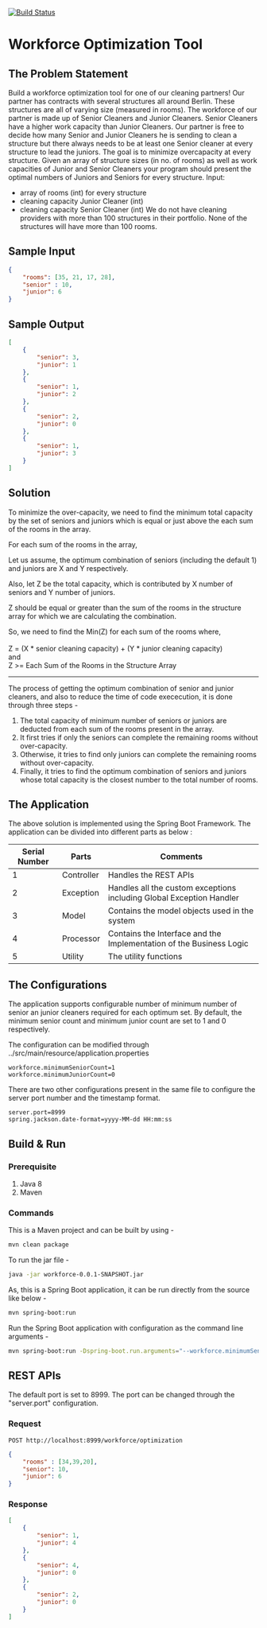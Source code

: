 [![Build Status](https://travis-ci.org/parijatmukherjee/workforce.svg?branch=master)](https://travis-ci.org/parijatmukherjee/workforce)

# Workforce Optimization Tool


## The Problem Statement

Build a workforce optimization tool for one of our cleaning partners! Our partner has
contracts with several structures all around Berlin. These structures are all of varying size
(measured in rooms). The workforce of our partner is made up of Senior Cleaners and
Junior Cleaners. Senior Cleaners have a higher work capacity than Junior Cleaners. Our
partner is free to decide how many Senior and Junior Cleaners he is sending to clean a
structure but there always needs to be at least one Senior cleaner at every structure to lead
the juniors. The goal is to minimize overcapacity at every structure.
Given an array of structure sizes (in no. of rooms) as well as work capacities of Junior and
Senior Cleaners your program should present the optimal numbers of Juniors and Seniors
for every structure.
Input:
- array of rooms (int) for every structure
- cleaning capacity Junior Cleaner (int)
- cleaning capacity Senior Cleaner (int)
We do not have cleaning providers with more than 100 structures in their portfolio. None of
the structures will have more than 100 rooms.

## Sample Input

```json
{ 
	"rooms": [35, 21, 17, 28], 
	"senior" : 10, 
	"junior": 6 
}
```

## Sample Output
```json
[ 
	{
		"senior": 3, 
		"junior": 1
	}, 
	{
		"senior": 1, 
		"junior": 2
	}, 
	{
		"senior": 2, 
		"junior": 0
	}, 
	{
		"senior": 1, 
		"junior": 3
	} 
]
```

## Solution

To minimize the over-capacity, we need to find the minimum total capacity by the set of seniors and juniors which is equal or just above the each sum of the rooms in the array.

For each sum of the rooms in the array,

Let us assume, the optimum combination of seniors (including the default 1) and juniors are X and Y respectively.

Also, let Z be the total capacity, which is contributed by X number of seniors and Y number of juniors.

Z should be equal or greater than the sum of the rooms in the structure array for which we are calculating the combination.

So, we need to find the Min(Z) for each sum of the rooms where,
<br/>
<br/>
Z = (X \* senior cleaning capacity) + (Y \* junior cleaning capacity)
<br/>
and
<br/>
Z >= Each Sum of the Rooms in the Structure Array


------------


The process of getting the optimum combination of senior and junior cleaners, and also to reduce the time of code exececution, it is done through three steps - 

1. The total capacity of minimum number of seniors or juniors are deducted from each sum of the rooms present in the array.
2. It first tries if only the seniors can complete the remaining rooms without over-capacity.
3. Otherwise, it tries to find only juniors can complete the remaining rooms without over-capacity.
4. Finally, it tries to find the optimum combination of seniors and juniors whose total capacity is the closest number to the total number of rooms.

## The Application

The above solution is implemented using the Spring Boot Framework. The application can be divided into different parts as below :

| Serial Number  | Parts  |  Comments |
| ------------ | ------------ | ------------ |
| 1  |  Controller |  Handles the REST APIs |
|  2 |  Exception | Handles all the custom exceptions including Global Exception Handler  |
| 3 |  Model | Contains the model objects used in the system|
| 4 | Processor | Contains the Interface and the Implementation of the Business Logic |
| 5 | Utility | The utility functions | 

## The Configurations

The application supports configurable number of minimum number of senior an junior cleaners required for each optimum set. By default, the minimum senior count and minimum junior count are set to 1 and 0 respectively.

The configuration can be modified through ../src/main/resource/application.properties
```
workforce.minimumSeniorCount=1
workforce.minimumJuniorCount=0
```

There are two other configurations present in the same file to configure the server port number and the timestamp format.

```
server.port=8999
spring.jackson.date-format=yyyy-MM-dd HH:mm:ss
```

## Build & Run

### Prerequisite
1. Java 8
2. Maven

### Commands

This is a Maven project and can be built by using - 
```bash
mvn clean package
```
To run the jar file -
```bash
java -jar workforce-0.0.1-SNAPSHOT.jar
```

As, this is a Spring Boot application, it can be run directly from the source like below -
```bash
mvn spring-boot:run
```
Run the Spring Boot application with configuration as the command line arguments -
```bash
mvn spring-boot:run -Dspring-boot.run.arguments="--workforce.minimumSeniorCount=1,--workforce.minimumJuniorCount=0"
```
## REST APIs

The default port is set to 8999. The port can be changed through the "server.port" configuration.

### Request
```
POST http://localhost:8999/workforce/optimization
```
```json
{ 
	"rooms" : [34,39,20], 
	"senior": 10, 
	"junior": 6
}
```

### Response
```json
[
    {
        "senior": 1,
        "junior": 4
    },
    {
        "senior": 4,
        "junior": 0
    },
    {
        "senior": 2,
        "junior": 0
    }
]
```